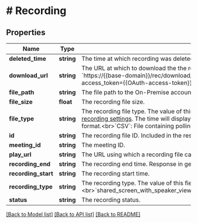 # # Recording

## Properties

Name | Type | Description | Notes
------------ | ------------- | ------------- | -------------
**deleted_time** | **string** | The time at which recording was deleted. Returned in the response only for trash query. | [optional]
**download_url** | **string** | The URL at which to download the the recording.   **JWT apps**   To access a private or password-protected cloud recording of a user in your account, use a [Zoom JWT app](https://marketplace.zoom.us/docs/guides/getting-started/app-types/create-jwt-app). Use the generated JWT token as the value of the &#x60;access_token&#x60; query parameter and include this query parameter at the end of the URL. For example:   &#x60;https://{{base-domain}}/rec/download/{{path-to-file-download}}?access_token&#x3D;{{JWT-token}}&#x60;   **OAuth apps**   If a user has authorized and installed your OAuth app that contains recording scopes, use the user&#39;s [OAuth access token](https://marketplace.zoom.us/docs/guides/auth/oauth) to download the file. For example:   &#x60;https://{{base-domain}}/rec/archive/download/xxx?access_token&#x3D;{{OAuth-access-token}}&#x60;   **Note:** This field does **not** return for [Zoom On-Premise accounts](https://support.zoom.us/hc/en-us/articles/360034064852-Zoom-On-Premise-Deployment). Instead, this API will return the &#x60;file_path&#x60; field. | [optional]
**file_path** | **string** | The file path to the On-Premise account recording.   **Note:** This API only returns this field for [Zoom On-Premise accounts](https://support.zoom.us/hc/en-us/articles/360034064852-Zoom-On-Premise-Deployment). It does **not** return the &#x60;download_url&#x60; field. | [optional]
**file_size** | **float** | The recording file size. | [optional]
**file_type** | **string** | The recording file type. The value of this field could be one of the following:&lt;br&gt; &#x60;MP4&#x60;: Video file of the recording.&lt;br&gt;&#x60;M4A&#x60; Audio-only file of the recording.&lt;br&gt;&#x60;TIMELINE&#x60;: Timestamp file of the recording in JSON file format. To get a timeline file, the \&quot;Add a timestamp to the recording\&quot; setting must be enabled in the [recording settings](https://support.zoom.us/hc/en-us/articles/203741855-Cloud-recording#h_3f14c3a4-d16b-4a3c-bbe5-ef7d24500048). The time will display in the host&#39;s timezone, set on their Zoom profile. &lt;br&gt; &#x60;TRANSCRIPT&#x60;: Transcription file of the recording in VTT format.&lt;br&gt; &#x60;CHAT&#x60;: A TXT file containing in-meeting chat messages that were sent during the meeting.&lt;br&gt;&#x60;CC&#x60;: File containing closed captions of the recording in VTT file format.&lt;br&gt;&#x60;CSV&#x60;: File containing polling data in csv format.  &lt;br&gt;  A recording file object with file type of either &#x60;CC&#x60; or &#x60;TIMELINE&#x60; **does not have** the following properties:&lt;br&gt;  &#x60;id&#x60;, &#x60;status&#x60;, &#x60;file_size&#x60;, &#x60;recording_type&#x60;, and &#x60;play_url&#x60;. | [optional]
**id** | **string** | The recording file ID. Included in the response of general query. | [optional]
**meeting_id** | **string** | The meeting ID. | [optional]
**play_url** | **string** | The URL using which a recording file can be played. | [optional]
**recording_end** | **string** | The recording end time. Response in general query. | [optional]
**recording_start** | **string** | The recording start time. | [optional]
**recording_type** | **string** | The recording type. The value of this field can be one of the following:&lt;br&gt;&#x60;shared_screen_with_speaker_view(CC)&#x60;&lt;br&gt;&#x60;shared_screen_with_speaker_view&#x60;&lt;br&gt;&#x60;shared_screen_with_gallery_view&#x60;&lt;br&gt;&#x60;speaker_view&#x60;&lt;br&gt;&#x60;gallery_view&#x60;&lt;br&gt;&#x60;shared_screen&#x60;&lt;br&gt;&#x60;audio_only&#x60;&lt;br&gt;&#x60;audio_transcript&#x60;&lt;br&gt;&#x60;chat_file&#x60;&lt;br&gt;&#x60;active_speaker&#x60;&lt;br&gt;&#x60;poll&#x60;&lt;br&gt;&#x60;timeline&#x60;&lt;br&gt;&#x60;closed_caption&#x60;&lt;br&gt;&#x60;audio_interpretation&#x60; | [optional]
**status** | **string** | The recording status. | [optional]

[[Back to Model list]](../../README.md#models) [[Back to API list]](../../README.md#endpoints) [[Back to README]](../../README.md)
